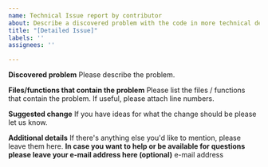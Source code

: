 ```yaml
---
name: Technical Issue report by contributor
about: Describe a discovered problem with the code in more technical detail
title: "[Detailed Issue]"
labels: ''
assignees: ''

---
```


**Discovered problem**
Please describe the problem.

**Files/functions that contain the problem**
Please list the files / functions that contain the problem. If useful, please attach line numbers. 

**Suggested change**
If you have ideas for what the change should be please let us know.

**Additional details**
If there's anything else you'd like to mention, please leave them here. 
**In case you want to help or be available for questions please leave your e-mail address here (optional)**
e-mail address
